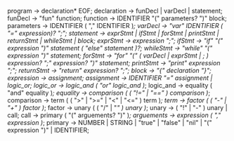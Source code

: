 program     -> declaration* EOF;
declaration -> funDecl | varDecl | statement;
funDecl     -> "fun" function;
function    -> IDENTIFIER "(" parameters? ")" block;
parameters  -> IDENTIFIER ( "," IDENTIFIER )*;
varDecl     -> "var" IDENTIFIER ( "=" expression)? ";";
statement   -> exprStmt | 
                ifStmt | 
                forStmt |
                printStmt |
                returnStmt |
                whileStmt | 
                block;
exprStmt    -> expression ";";
ifStmt      -> "if" "(" expression ")" statement ( "else" statement )?;
whileStmt   -> "while" "(" expression ")" statement;
forStmt     -> "for" "(" ( varDecl | exprStmt | ; ) expression? ";" expression? ")" statement;
printStmt   -> "print" expression ";";
returnStmt  -> "return" expression? ";";
block       -> "{" declaration "}";
expression  -> assignment;
assignment  -> IDENTIFIER "=" assignment | logic_or; 
logic_or    -> logic_and ( "or" logic_and )*;
logic_and   -> equality ( "and" equality )*;
equality    -> comparison ( ( "!=" | "==" ) comparison )*;
comparison  -> term ( ( ">" | ">=" | "<" | "<=" ) term )*;
term        -> factor ( ( "-" | "+" ) factor )*;
factor      -> unary ( ( "/" | "*" ) unary )*;
unary       -> ( "!" | "-" ) unary | call;
call        -> primary ( "(" arguements? ")" )*;
arguements  -> expression ( "," expression )*;
primary     -> NUMBER | STRING | "true" | "false" | "nil" | "(" expression ")" | IDENTIFIER;
